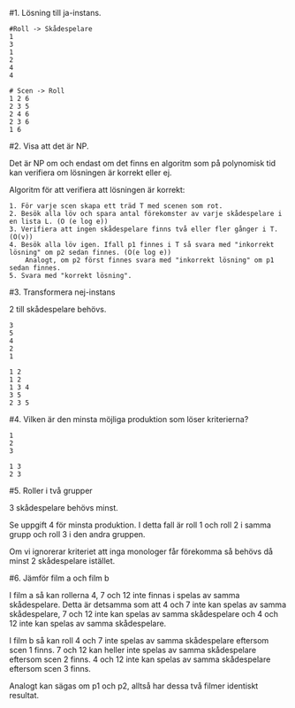 #1. Lösning till ja-instans.

```
#Roll -> Skådespelare
1
3
1
2
4
4

# Scen -> Roll
1 2 6
2 3 5
2 4 6
2 3 6
1 6
```

#2. Visa att det är NP.

Det är NP om och endast om det finns en algoritm som på polynomisk tid
kan verifiera om lösningen är korrekt eller ej.

Algoritm för att verifiera att lösningen är korrekt:

```
1. För varje scen skapa ett träd T med scenen som rot.
2. Besök alla löv och spara antal förekomster av varje skådespelare i en lista L. (O (e log e))
3. Verifiera att ingen skådespelare finns två eller fler gånger i T. (O(v))
4. Besök alla löv igen. Ifall p1 finnes i T så svara med "inkorrekt lösning" om p2 sedan finnes. (O(e log e))
    Analogt, om p2 först finnes svara med "inkorrekt lösning" om p1 sedan finnes.
5. Svara med "korrekt lösning".
```

#3. Transformera nej-instans

2 till skådespelare behövs.

```
3
5
4
2
1

1 2
1 2
1 3 4
3 5
2 3 5
```

#4. Vilken är den minsta möjliga produktion som löser kriterierna?

```
1
2
3

1 3
2 3
```

#5. Roller i två grupper

3 skådespelare behövs minst.

Se uppgift 4 för minsta produktion. I detta fall är roll 1 och roll 2 i samma grupp
och roll 3 i den andra gruppen.

Om vi ignorerar kriteriet att inga monologer får förekomma så behövs då minst 2 skådespelare istället.

#6. Jämför film a och film b

I film a så kan rollerna 4, 7 och 12 inte finnas i spelas av samma
skådespelare. Detta är detsamma som att 4 och 7 inte kan spelas av samma
skådespelare, 7 och 12 inte kan spelas av samma skådespelare och 4 och 12 inte
kan spelas av samma skådespelare.

I film b så kan roll 4 och 7 inte spelas av samma skådespelare eftersom scen 1 finns.
7 och 12 kan heller inte spelas av samma skådespelare eftersom scen 2 finns.
4 och 12 inte kan spelas av samma skådespelare eftersom scen 3 finns.

Analogt kan sägas om p1 och p2, alltså har dessa två filmer identiskt resultat.
